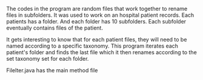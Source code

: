 The codes in the program are random files that work together to rename files in subfolders. It was used to work on an hospital patient records. Each patients has a folder. And each folder has 10 subfolders. Each subfolder eventually contains files of the patient. 

It gets interesting to know that for each patient files, they will need to be named according to a specific taxonomy. This program iterates each patient's folder and finds the last file which it then renames according to the set taxonomy set for each folder.

FileIter.java has the main method file